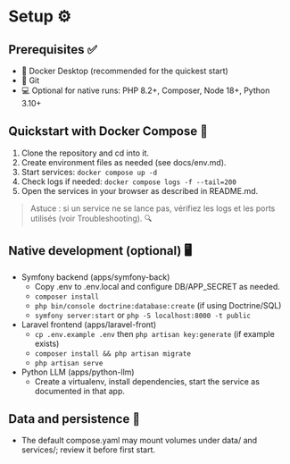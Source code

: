 # Setup ⚙️

## Prerequisites ✅
- 🐳 Docker Desktop (recommended for the quickest start)
- 🧰 Git
- 💻 Optional for native runs: PHP 8.2+, Composer, Node 18+, Python 3.10+

## Quickstart with Docker Compose 🚀
1. Clone the repository and cd into it.
2. Create environment files as needed (see docs/env.md).
3. Start services: `docker compose up -d`
4. Check logs if needed: `docker compose logs -f --tail=200`
5. Open the services in your browser as described in README.md.

> Astuce : si un service ne se lance pas, vérifiez les logs et les ports utilisés (voir Troubleshooting). 🔍

## Native development (optional) 🖥️
- Symfony backend (apps/symfony-back)
  - Copy .env to .env.local and configure DB/APP_SECRET as needed.
  - `composer install`
  - `php bin/console doctrine:database:create` (if using Doctrine/SQL)
  - `symfony server:start` or `php -S localhost:8000 -t public`
- Laravel frontend (apps/laravel-front)
  - `cp .env.example .env` then `php artisan key:generate` (if example exists)
  - `composer install && php artisan migrate`
  - `php artisan serve`
- Python LLM (apps/python-llm)
  - Create a virtualenv, install dependencies, start the service as documented in that app.

## Data and persistence 💾
- The default compose.yaml may mount volumes under data/ and services/; review it before first start.

